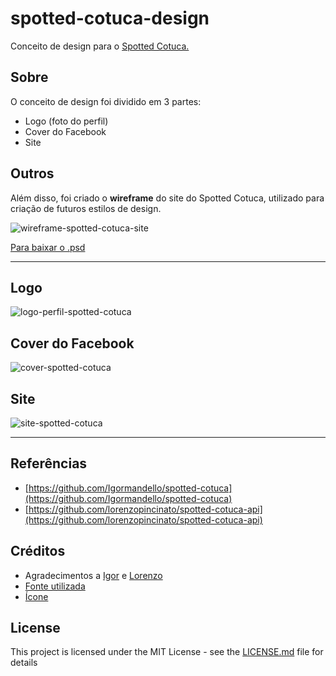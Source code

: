 # spotted-cotuca-design

Conceito de design para o [Spotted Cotuca.](http://newspottedctc.appspot.com/)

## Sobre

O conceito de design foi dividido em 3 partes:

* Logo (foto do perfil)
* Cover do Facebook
* Site

## Outros

Além disso, foi criado o **wireframe** do site do Spotted Cotuca, utilizado para criação de futuros estilos de design.

![wireframe-spotted-cotuca-site](https://user-images.githubusercontent.com/18057391/42424689-d3479966-82e6-11e8-8fd8-827198c6efd5.jpg)

[Para baixar o .psd](https://github.com/bartier/spotted-cotuca-design/raw/master/wireframe/wireframe-spotted-cotuca-site.psd)

---

## Logo

![logo-perfil-spotted-cotuca](https://user-images.githubusercontent.com/18057391/42424655-38e41aac-82e6-11e8-8d74-8500d0afb000.jpg)

## Cover do Facebook

![cover-spotted-cotuca](https://user-images.githubusercontent.com/18057391/42424660-4c8a72f4-82e6-11e8-816d-8cfb871b42db.jpg)

## Site

![site-spotted-cotuca](https://user-images.githubusercontent.com/18057391/42424661-543dd734-82e6-11e8-983c-a6911698e057.jpg)

---

## Referências

* [https://github.com/Igormandello/spotted-cotuca](https://github.com/Igormandello/spotted-cotuca)
* [https://github.com/lorenzopincinato/spotted-cotuca-api](https://github.com/lorenzopincinato/spotted-cotuca-api)

## Créditos

* Agradecimentos a [Igor](https://github.com/igormandello/) e [Lorenzo](https://github.com/lorenzopincinato)
* [Fonte utilizada](https://www.dafont.com/pt/sweet-easy.font)
* [Ícone](https://www.iconfinder.com/icons/2875642/heart_layer_love_photo_sticker_word_icon)


## License

This project is licensed under the MIT License - see the [LICENSE.md](LICENSE.md) file for details
